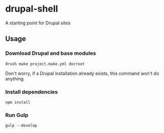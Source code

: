 # drupal-shell
A starting point for Drupal sites

## Usage

### Download Drupal and base modules
```
drush make project.make.yml docroot
```
Don't worry, if a Drupal installation already exists, this command won't do anything.

### Install dependencies
```
npm install
```

### Run Gulp
```
gulp --develop
```
